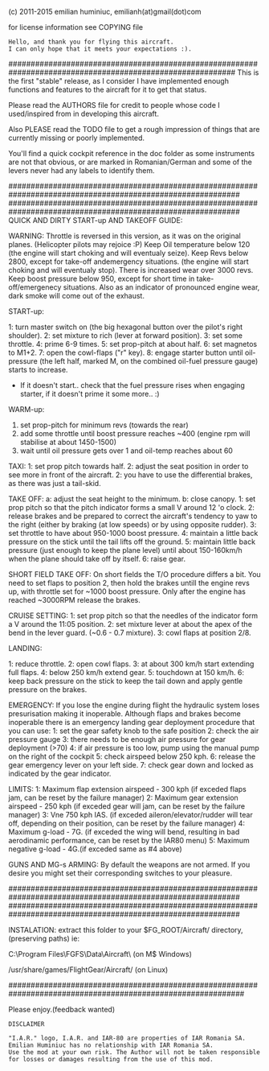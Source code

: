 (c) 2011-2015 emilian huminiuc, emilianh(at)gmail(dot)com

for license information see COPYING file


	Hello, and thank you for flying this aircraft.
	I can only hope that it meets your expectations :).

###########################################################################################################
This is the first "stable" release, as I consider I have implemented enough functions and features to the aircraft
for it to get that status.

Please read the AUTHORS file for credit
to people whose code I used/inspired from in developing this aircraft.

Also PLEASE read the TODO file to get a rough impression of things
that are currently missing or poorly implemented.

You'll find a quick cockpit reference in the doc folder as some instruments are not that obvious,
or are marked in Romanian/German
and some of the levers never had any labels to identify them.

############################################################################################################
############################################################################################################
QUICK AND DIRTY START-up AND TAKEOFF GUIDE:

WARNING:
  Throttle is reversed in this version, as it was on the original planes. (Helicopter pilots may rejoice :P)
  Keep Oil temperature below 120 (the engine will start choking and will eventualy seize).
  Keep Revs below 2800, except for take-off andemergency situations. (the engine will start choking and will eventualy stop).
  There is increased wear over 3000 revs.
  Keep boost pressure below 950, except for short time in take-off/emergenecy situations.
  Also as an indicator of pronounced engine wear, dark smoke will come out of the exhaust.


START-up:

1:	turn master switch on (the big hexagonal button over the pilot's right shoulder).
2:	set mixture to rich (lever at forward position).
3:	set some throttle.
4:	prime 6-9 times.
5:	set prop-pitch at about half.
6:	set magnetos to M1+2.
7:	open the cowl-flaps ("r" key).
8:	engage starter button until oil-pressure (the left half, marked M, on the combined oil-fuel pressure gauge) starts to increase.

* If it doesn't start.. check that the fuel pressure rises when engaging starter, if it doesn't prime it some more.. :)

WARM-up:
1.	set prop-pitch for minimum revs (towards the rear)
2.	add some throttle until boost pressure reaches ~400 (engine rpm will stabilise at about 1450-1500)
3.	wait until oil pressure gets over 1 and oil-temp reaches about 60

TAXI:
1:	set prop pitch towards half.
2:	adjust the seat position in order to see more in front of the aircraft.
2:	you have to use the differential brakes, as there was just a tail-skid.

TAKE OFF:
a:	adjust the seat height to the minimum.
b: 	close canopy.
1:	set prop pitch so that the pitch indicator forms a small V around 12 'o clock.
2: 	release brakes and be prepared to correct the aircraft's tendency to yaw to the right
			      (either by braking (at low speeds) or by using opposite rudder).
3:	set throttle to have about 950-1000 boost pressure.
4: 	maintain a little back pressure on the stick until the tail lifts off the ground.
5: 	maintain little back pressure (just enough to keep the plane level)
		until about 150-160km/h when the plane should take off by itself.
6: 	raise gear.

SHORT FIELD TAKE OFF:
On short fields the T/O procedure differs a bit. You need to set flaps to position 2, then hold
the brakes untill the engine revs up, with throttle set for ~1000 boost pressure.
Only after the engine has reached ~3000RPM release the brakes.


CRUISE SETTING:
1:	set prop pitch so that the needles of the indicator form a V around the 11:05 position.
2:	set mixture lever at about the apex of the bend in the lever guard. (~0.6 - 0.7 mixture).
3:	cowl flaps at position 2/8.

LANDING:

1:	reduce throttle.
2:	open cowl flaps.
3:	at about 300 km/h start extending full flaps.
4:	below 250 km/h extend gear.
5:	touchdown at 150 km/h.
6:	keep back pressure on the stick to keep the tail down and apply gentle pressure on the brakes.

EMERGENCY:
    If you lose the engine during flight the hydraulic system loses presurisation making it inoperable.
    Although flaps and brakes become inoperable there is an emergency landing gear deployment procedure that you can use:
1:	set the gear safety knob to the safe position
2:	check the air pressure gauge
3:	there needs to be enough air pressure for gear deployment (>70)
4:	if air pressure is too low, pump using the manual pump on the right of the cockpit
5:	check airspeed below 250 kph.
6:	release the gear emergency lever on your left side.
7:	check gear down and locked as indicated by the gear indicator.

LIMITS:
1:	Maximum flap extension airspeed - 300 kph (if exceded flaps jam, can be reset by the failure manager)
2: 	Maximum gear extension airspeed - 250 kph (if exceded gear will jam, can be reset by the failure manager)
3:	Vne 750 kph IAS. (if exceded aileron/elevator/rudder will tear off, depending on their position, can be reset by the failure manager)
4:	Maximum g-load - 7G. (if exceded the wing will bend, resulting in bad aerodinamic performance, can be reset by the IAR80 menu)
5:	Maximum negative g-load - 4G.(if exceded same as #4 above)

GUNS AND MG-s ARMING:
By default the weapons are not armed. If you desire you might set their corresponding switches to your pleasure.



############################################################################################################
############################################################################################################


INSTALATION:
extract this folder to your $FG_ROOT/Aircraft/ directory, (preserving paths) ie:

 C:\Program Files\FGFS\Data\Aircraft\ (on M$ Windows)

 /usr/share/games/FlightGear/Aircraft/ (on Linux)

#############################################################################################################

Please enjoy.(feedback wanted)

	DISCLAIMER

	"I.A.R." logo, I.A.R. and IAR-80 are properties of IAR Romania SA.
	Emilian Huminiuc has no relationship with IAR Romania SA.
	Use the mod at your own risk. The Author will not be taken responsible for losses or damages resulting from the use of this mod.